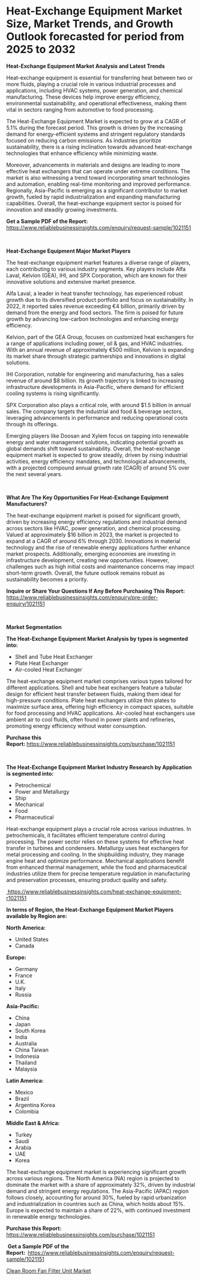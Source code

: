 <p><h1>Heat-Exchange Equipment Market Size, Market Trends, and Growth Outlook forecasted for period from 2025 to 2032</h1></p><p><strong>Heat-Exchange Equipment Market Analysis and Latest Trends</strong></p>
<p><p>Heat-exchange equipment is essential for transferring heat between two or more fluids, playing a crucial role in various industrial processes and applications, including HVAC systems, power generation, and chemical manufacturing. These devices help improve energy efficiency, environmental sustainability, and operational effectiveness, making them vital in sectors ranging from automotive to food processing.</p><p>The Heat-Exchange Equipment Market is expected to grow at a CAGR of 5.1% during the forecast period. This growth is driven by the increasing demand for energy-efficient systems and stringent regulatory standards focused on reducing carbon emissions. As industries prioritize sustainability, there is a rising inclination towards advanced heat-exchange technologies that enhance efficiency while minimizing waste. </p><p>Moreover, advancements in materials and designs are leading to more effective heat exchangers that can operate under extreme conditions. The market is also witnessing a trend toward incorporating smart technologies and automation, enabling real-time monitoring and improved performance. Regionally, Asia-Pacific is emerging as a significant contributor to market growth, fueled by rapid industrialization and expanding manufacturing capabilities. Overall, the heat-exchange equipment sector is poised for innovation and steadily growing investments.</p></p>
<p><strong>Get a Sample PDF of the Report:&nbsp;</strong> <a href="https://www.reliablebusinessinsights.com/enquiry/request-sample/1021151?utm_campaign=3319&utm_medium=2&utm_source=Github&utm_content=ia&utm_term=21032025&utm_id=heat-exchange-equipment">https://www.reliablebusinessinsights.com/enquiry/request-sample/1021151</a></p>
<p>&nbsp;</p>
<p><strong>Heat-Exchange Equipment Major Market Players</strong></p>
<p><p>The heat-exchange equipment market features a diverse range of players, each contributing to various industry segments. Key players include Alfa Laval, Kelvion (GEA), IHI, and SPX Corporation, which are known for their innovative solutions and extensive market presence.</p><p>Alfa Laval, a leader in heat transfer technology, has experienced robust growth due to its diversified product portfolio and focus on sustainability. In 2022, it reported sales revenue exceeding €4 billion, primarily driven by demand from the energy and food sectors. The firm is poised for future growth by advancing low-carbon technologies and enhancing energy efficiency.</p><p>Kelvion, part of the GEA Group, focuses on customized heat exchangers for a range of applications including power, oil & gas, and HVAC industries. With an annual revenue of approximately €500 million, Kelvion is expanding its market share through strategic partnerships and innovations in digital solutions.</p><p>IHI Corporation, notable for engineering and manufacturing, has a sales revenue of around $8 billion. Its growth trajectory is linked to increasing infrastructure developments in Asia-Pacific, where demand for efficient cooling systems is rising significantly.</p><p>SPX Corporation also plays a critical role, with around $1.5 billion in annual sales. The company targets the industrial and food & beverage sectors, leveraging advancements in performance and reducing operational costs through its offerings.</p><p>Emerging players like Doosan and Xylem focus on tapping into renewable energy and water management solutions, indicating potential growth as global demands shift toward sustainability. Overall, the heat-exchange equipment market is expected to grow steadily, driven by rising industrial activities, energy efficiency mandates, and technological advancements, with a projected compound annual growth rate (CAGR) of around 5% over the next several years.</p></p>
<p>&nbsp;</p>
<p><strong>What Are The Key Opportunities For Heat-Exchange Equipment Manufacturers?</strong></p>
<p><p>The heat-exchange equipment market is poised for significant growth, driven by increasing energy efficiency regulations and industrial demand across sectors like HVAC, power generation, and chemical processing. Valued at approximately $16 billion in 2023, the market is projected to expand at a CAGR of around 6% through 2030. Innovations in material technology and the rise of renewable energy applications further enhance market prospects. Additionally, emerging economies are investing in infrastructure development, creating new opportunities. However, challenges such as high initial costs and maintenance concerns may impact short-term growth. Overall, the future outlook remains robust as sustainability becomes a priority.</p></p>
<p><strong>Inquire or Share Your Questions If Any Before Purchasing This Report:</strong> <a href="https://www.reliablebusinessinsights.com/enquiry/pre-order-enquiry/1021151?utm_campaign=3319&utm_medium=2&utm_source=Github&utm_content=ia&utm_term=21032025&utm_id=heat-exchange-equipment">https://www.reliablebusinessinsights.com/enquiry/pre-order-enquiry/1021151</a></p>
<p>&nbsp;</p>
<p><strong>Market Segmentation</strong></p>
<p><strong>The Heat-Exchange Equipment Market Analysis by types is segmented into:</strong></p>
<p><ul><li>Shell and Tube Heat Exchanger</li><li>Plate Heat Exchanger</li><li>Air-cooled Heat Exchanger</li></ul></p>
<p><p>The heat-exchange equipment market comprises various types tailored for different applications. Shell and tube heat exchangers feature a tubular design for efficient heat transfer between fluids, making them ideal for high-pressure conditions. Plate heat exchangers utilize thin plates to maximize surface area, offering high efficiency in compact spaces, suitable for food processing and HVAC applications. Air-cooled heat exchangers use ambient air to cool fluids, often found in power plants and refineries, promoting energy efficiency without water consumption.</p></p>
<p><strong>Purchase this Report:&nbsp;</strong><a href="https://www.reliablebusinessinsights.com/purchase/1021151?utm_campaign=3319&utm_medium=2&utm_source=Github&utm_content=ia&utm_term=21032025&utm_id=heat-exchange-equipment">https://www.reliablebusinessinsights.com/purchase/1021151</a></p>
<p>&nbsp;</p>
<p><strong>The Heat-Exchange Equipment Market Industry Research by Application is segmented into:</strong></p>
<p><ul><li>Petrochemical</li><li>Power and Metallurgy</li><li>Ship</li><li>Mechanical</li><li>Food</li><li>Pharmaceutical</li></ul></p>
<p><p>Heat-exchange equipment plays a crucial role across various industries. In petrochemicals, it facilitates efficient temperature control during processing. The power sector relies on these systems for effective heat transfer in turbines and condensers. Metallurgy uses heat exchangers for metal processing and cooling. In the shipbuilding industry, they manage engine heat and optimize performance. Mechanical applications benefit from enhanced thermal management, while the food and pharmaceutical industries utilize them for precise temperature regulation in manufacturing and preservation processes, ensuring product quality and safety.</p></p>
<p><a href="https://www.reliablebusinessinsights.com/heat-exchange-equipment-r1021151?utm_campaign=3319&utm_medium=2&utm_source=Github&utm_content=ia&utm_term=21032025&utm_id=heat-exchange-equipment">&nbsp;https://www.reliablebusinessinsights.com/heat-exchange-equipment-r1021151</a></p>
<p><strong>In terms of Region, the Heat-Exchange Equipment Market Players available by Region are:</strong></p>
<p>
    <p> <strong> North America: </strong>
        <ul>
            <li>United States</li>
            <li>Canada</li>
        </ul>
        </p> 
    <p> <strong> Europe: </strong>
        <ul>
            <li>Germany</li>
            <li>France</li>
            <li>U.K.</li>
            <li>Italy</li>
            <li>Russia</li>
        </ul>
        </p> 
    <p> <strong> Asia-Pacific: </strong>
        <ul>
            <li>China</li>
            <li>Japan</li>
            <li>South Korea</li>
            <li>India</li>
            <li>Australia</li>
            <li>China Taiwan</li>
            <li>Indonesia</li>
            <li>Thailand</li>
            <li>Malaysia</li>
        </ul>
        </p> 
    <p> <strong> Latin America: </strong>
        <ul>
            <li>Mexico</li>
            <li>Brazil</li>
            <li>Argentina Korea</li>
            <li>Colombia</li>
        </ul>
        </p> 
    <p> <strong> Middle East & Africa: </strong>
        <ul>
            <li>Turkey</li>
            <li>Saudi</li>
            <li>Arabia</li>
            <li>UAE</li>
            <li>Korea</li>
        </ul>
    </p>
    </p>
<p><p>The heat-exchange equipment market is experiencing significant growth across various regions. The North America (NA) region is projected to dominate the market with a share of approximately 32%, driven by industrial demand and stringent energy regulations. The Asia-Pacific (APAC) region follows closely, accounting for around 30%, fueled by rapid urbanization and industrialization in countries such as China, which holds about 15%. Europe is expected to maintain a share of 22%, with continued investment in renewable energy technologies.</p></p>
<p><strong>Purchase this Report: </strong><a href="https://www.reliablebusinessinsights.com/purchase/1021151?utm_campaign=3319&utm_medium=2&utm_source=Github&utm_content=ia&utm_term=21032025&utm_id=heat-exchange-equipment">https://www.reliablebusinessinsights.com/purchase/1021151</a></p>
<p>&nbsp;<strong>Get a Sample PDF of the Report:&nbsp;&nbsp;</strong><a href="https://www.reliablebusinessinsights.com/enquiry/request-sample/1021151?utm_campaign=3319&utm_medium=2&utm_source=Github&utm_content=ia&utm_term=21032025&utm_id=heat-exchange-equipment">https://www.reliablebusinessinsights.com/enquiry/request-sample/1021151</a></p>
<p><strong></strong></p>
<p><p><a href="https://github.com/abidomamen/Market-Research-Report-List-1/blob/main/clean-room-fan-filter-unit-market.md?utm_campaign=3319&utm_medium=2&utm_source=Github&utm_content=ia&utm_term=21032025&utm_id=heat-exchange-equipment">Clean Room Fan Filter Unit Market</a></p></p>
